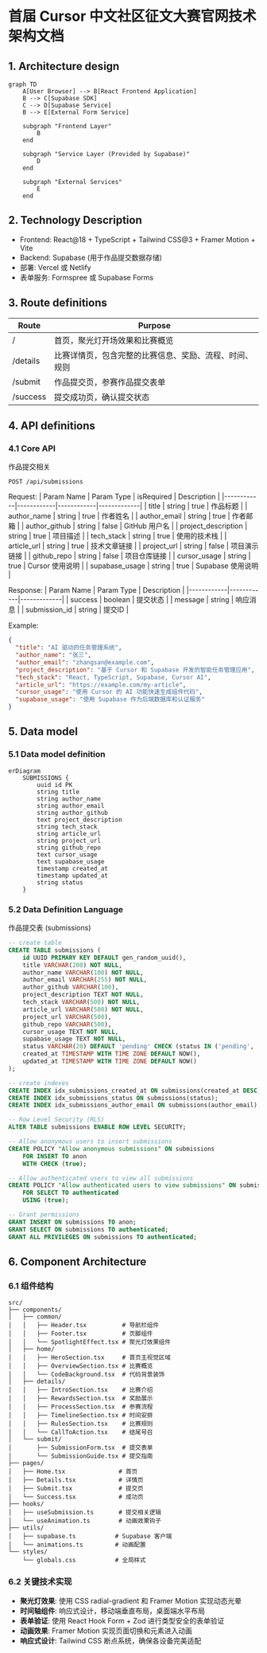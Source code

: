 # 首届 Cursor 中文社区征文大赛官网技术架构文档

## 1. Architecture design

```mermaid
graph TD
    A[User Browser] --> B[React Frontend Application]
    B --> C[Supabase SDK]
    C --> D[Supabase Service]
    B --> E[External Form Service]
    
    subgraph "Frontend Layer"
        B
    end
    
    subgraph "Service Layer (Provided by Supabase)"
        D
    end
    
    subgraph "External Services"
        E
    end
```

## 2. Technology Description

- Frontend: React@18 + TypeScript + Tailwind CSS@3 + Framer Motion + Vite
- Backend: Supabase (用于作品提交数据存储)
- 部署: Vercel 或 Netlify
- 表单服务: Formspree 或 Supabase Forms

## 3. Route definitions

| Route | Purpose |
|-------|---------|
| / | 首页，聚光灯开场效果和比赛概览 |
| /details | 比赛详情页，包含完整的比赛信息、奖励、流程、时间、规则 |
| /submit | 作品提交页，参赛作品提交表单 |
| /success | 提交成功页，确认提交状态 |

## 4. API definitions

### 4.1 Core API

作品提交相关
```
POST /api/submissions
```

Request:
| Param Name | Param Type | isRequired | Description |
|------------|------------|------------|-------------|
| title | string | true | 作品标题 |
| author_name | string | true | 作者姓名 |
| author_email | string | true | 作者邮箱 |
| author_github | string | false | GitHub 用户名 |
| project_description | string | true | 项目描述 |
| tech_stack | string | true | 使用的技术栈 |
| article_url | string | true | 技术文章链接 |
| project_url | string | false | 项目演示链接 |
| github_repo | string | false | 项目仓库链接 |
| cursor_usage | string | true | Cursor 使用说明 |
| supabase_usage | string | true | Supabase 使用说明 |

Response:
| Param Name | Param Type | Description |
|------------|------------|-------------|
| success | boolean | 提交状态 |
| message | string | 响应消息 |
| submission_id | string | 提交ID |

Example:
```json
{
  "title": "AI 驱动的任务管理系统",
  "author_name": "张三",
  "author_email": "zhangsan@example.com",
  "project_description": "基于 Cursor 和 Supabase 开发的智能任务管理应用",
  "tech_stack": "React, TypeScript, Supabase, Cursor AI",
  "article_url": "https://example.com/my-article",
  "cursor_usage": "使用 Cursor 的 AI 功能快速生成组件代码",
  "supabase_usage": "使用 Supabase 作为后端数据库和认证服务"
}
```

## 5. Data model

### 5.1 Data model definition

```mermaid
erDiagram
    SUBMISSIONS {
        uuid id PK
        string title
        string author_name
        string author_email
        string author_github
        text project_description
        string tech_stack
        string article_url
        string project_url
        string github_repo
        text cursor_usage
        text supabase_usage
        timestamp created_at
        timestamp updated_at
        string status
    }
```

### 5.2 Data Definition Language

作品提交表 (submissions)
```sql
-- create table
CREATE TABLE submissions (
    id UUID PRIMARY KEY DEFAULT gen_random_uuid(),
    title VARCHAR(200) NOT NULL,
    author_name VARCHAR(100) NOT NULL,
    author_email VARCHAR(255) NOT NULL,
    author_github VARCHAR(100),
    project_description TEXT NOT NULL,
    tech_stack VARCHAR(500) NOT NULL,
    article_url VARCHAR(500) NOT NULL,
    project_url VARCHAR(500),
    github_repo VARCHAR(500),
    cursor_usage TEXT NOT NULL,
    supabase_usage TEXT NOT NULL,
    status VARCHAR(20) DEFAULT 'pending' CHECK (status IN ('pending', 'reviewing', 'approved', 'rejected')),
    created_at TIMESTAMP WITH TIME ZONE DEFAULT NOW(),
    updated_at TIMESTAMP WITH TIME ZONE DEFAULT NOW()
);

-- create indexes
CREATE INDEX idx_submissions_created_at ON submissions(created_at DESC);
CREATE INDEX idx_submissions_status ON submissions(status);
CREATE INDEX idx_submissions_author_email ON submissions(author_email);

-- Row Level Security (RLS)
ALTER TABLE submissions ENABLE ROW LEVEL SECURITY;

-- Allow anonymous users to insert submissions
CREATE POLICY "Allow anonymous submissions" ON submissions
    FOR INSERT TO anon
    WITH CHECK (true);

-- Allow authenticated users to view all submissions
CREATE POLICY "Allow authenticated users to view submissions" ON submissions
    FOR SELECT TO authenticated
    USING (true);

-- Grant permissions
GRANT INSERT ON submissions TO anon;
GRANT SELECT ON submissions TO authenticated;
GRANT ALL PRIVILEGES ON submissions TO authenticated;
```

## 6. Component Architecture

### 6.1 组件结构

```
src/
├── components/
│   ├── common/
│   │   ├── Header.tsx          # 导航栏组件
│   │   ├── Footer.tsx          # 页脚组件
│   │   └── SpotlightEffect.tsx # 聚光灯效果组件
│   ├── home/
│   │   ├── HeroSection.tsx     # 首页主视觉区域
│   │   ├── OverviewSection.tsx # 比赛概览
│   │   └── CodeBackground.tsx  # 代码背景装饰
│   ├── details/
│   │   ├── IntroSection.tsx    # 比赛介绍
│   │   ├── RewardsSection.tsx  # 奖励展示
│   │   ├── ProcessSection.tsx  # 参赛流程
│   │   ├── TimelineSection.tsx # 时间安排
│   │   ├── RulesSection.tsx    # 比赛规则
│   │   └── CallToAction.tsx    # 结尾号召
│   └── submit/
│       ├── SubmissionForm.tsx  # 提交表单
│       └── SubmissionGuide.tsx # 提交指南
├── pages/
│   ├── Home.tsx               # 首页
│   ├── Details.tsx            # 详情页
│   ├── Submit.tsx             # 提交页
│   └── Success.tsx            # 成功页
├── hooks/
│   ├── useSubmission.ts       # 提交相关逻辑
│   └── useAnimation.ts        # 动画效果钩子
├── utils/
│   ├── supabase.ts           # Supabase 客户端
│   └── animations.ts         # 动画配置
└── styles/
    └── globals.css           # 全局样式
```

### 6.2 关键技术实现

- **聚光灯效果**: 使用 CSS radial-gradient 和 Framer Motion 实现动态光晕
- **时间轴组件**: 响应式设计，移动端垂直布局，桌面端水平布局
- **表单验证**: 使用 React Hook Form + Zod 进行类型安全的表单验证
- **动画效果**: Framer Motion 实现页面切换和元素进入动画
- **响应式设计**: Tailwind CSS 断点系统，确保各设备完美适配